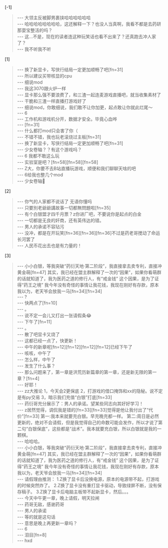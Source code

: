 
[-1] 
>--- 大领主反被脚男裹挟哈哈哈哈哈哈<br>
>--- 哈哈哈哈哈哈哈哈，这还解释一下？也没人当真啊，我看不都是去药研那耍宝整活的吗？<br>
>--- 这…不是，现在的读者连这种玩笑话也看不出来了？还真跑去冲人家了？<br>
>--- 我不听我不听<br>

[1] 
>--- 换了新显卡，写侠行结局一定更加顺畅了吧[fn=31]<br>
>--- 所以建议买带核显的cpu<br>
>--- 细说mod<br>
>--- 我这3070跟火炉一样<br>
>--- 显卡那么强不要浪费了，和三渣一起连麦游戏直播吧，就当收集素材了<br>
>--- 干脆和三渣一样直播打游戏好了<br>
>--- 细说mod，你敢细说，我们敢不让你加更，起点敢让你就此烂尾～<br>
>--- 6<br>
>--- 工作机和游戏机分开，数据才安全。毕竟心血哗<br>
>--- [fn=31]<br>
>--- 什么都打mod只会害了你（<br>
>--- 不错不错，我也玩老滚烧过主板[fn=31]<br>
>--- 换了新显卡，写侠行结局一定更加顺畅了吧[fn=31]<br>
>--- 少女卷轴？？有这个游戏吗？<br>
>--- 6 我都不敢这么玩<br>
>--- 实验室是吧？[fn=58][fn=58][fn=58]<br>
>--- Z大，你要不去B站直播玩游戏，顺便和我们聊聊天啥的吧<br>
>--- 6给我也整几个mod<br>
>--- 少女卷轴🤤<br>

[2] 
>--- 你气的人家都不说话了 无语你懂吗<br>
>--- 只要別老爺爺講故事一切都無問題啦[fn=35]<br>
>--- 有个白银盟才四千月票？z你进厂吧，不要说你是起点的白金<br>
>--- 一切都是无良的奸商，还有英伟达的错。<br>
>--- 男人的承诺不容玷污<br>
>--- 没冲，都是在开玩笑[fn=36][fn=36][fn=36]不过是药老哥搅动了命运长河罢了<br>
>--- 人民币花出去也是有力量的！<br>

[3] 
>--- 小小白银，等我突破“药衍天地·第二阶段”，我直接拿去卖专利，直接冲黄金萌[fn=47]  其实，我已经在盟主群解释了一次的“因果”，如果你看萌群的话就知道了，我为医药之道的修行人，有“戒金钱” 这个因果，是为了证得“药王之境”  我今年没有奇怪的事情让我花钱，我现在刚好有存款，原本我以为，老天爷会放我一马[fn=34][fn=34]<br>
>--- ?<br>
>--- 快两点了[fn=10]<br>
>--- 。<br>
>--- 说不定一会儿又打出一张请假条😂<br>
>--- 下午了[fn=11]<br>
>--- 。<br>
>--- 散了吧显卡又烧了<br>
>--- 这都已经一点了，快更新！<br>
>--- 中午的新章呢[fn=12][fn=12][fn=12][fn=12]已经下午了<br>
>--- 咳咳，中午了<br>
>--- 怎么样，中午了<br>
>--- 发生了什么事？<br>
>--- 那么问题来了，第一章是洪荒历新篇章的第一章，还是新无限的第一章？[fn=4]<br>
>--- 好耶！<br>
>--- zz大推论
1，今天会2更保底
2，打游戏的借口掩饰和xx的隐秘。说不定是有py交易
3，暗示我们充值“白银”打底[fn=33]<br>
>--- 药衍哥充分展示了：男人的承诺。望某些同志向其好好学习！<br>
>--- z居然觉得，调侃我是错的[fn=33][fn=33]觉得是他让我付出了“代价”[fn=33]
第一:我本来就要充白银。早充晚充都一样。
第二:周日是必然更新的，绝对不会请假，但是我觉得自己的命数可能会发作，所以才说了第二句“白银保底”，这些都是“战术”。我本就要充白银，所以白银就是我的一颗棋。<br>
>--- 哈哈哈。<br>
>--- 小小白银，等我突破“药衍天地·第二阶段”，我直接拿去卖专利，直接冲黄金萌[fn=47]  其实，我已经在盟主群解释了一次的“因果”，如果你看萌群的话就知道了，我为医药之道的修行人，有“戒金钱” 这个因果，是为了证得“药王之境”  我今年没有奇怪的事情让我花钱，我现在刚好有存款，原本我以为，老天爷会放我一马[fn=34][fn=34]<br>
>--- 请假理由推测：
1.Z换了显卡后没换电源，原本的电源带不起，打游戏的时候突然炸了。
2.Z换了显卡没有重打显卡驱动，导致绿屏不断，没有保存稿子。
3.Z换了显卡后电脑主板带不起新显卡，然后。。。<br>
>--- 今天中午更一章，晚上请假，明天拉闸<br>
>--- 药哥无敌，感谢药哥<br>
>--- 男人的承诺<br>
>--- 等的就是这句话<br>
>--- 意思是晚上再更新一章吗？<br>
>--- 6<br>
>--- 泪目[fn=8]<br>
>--- hxd<br>
